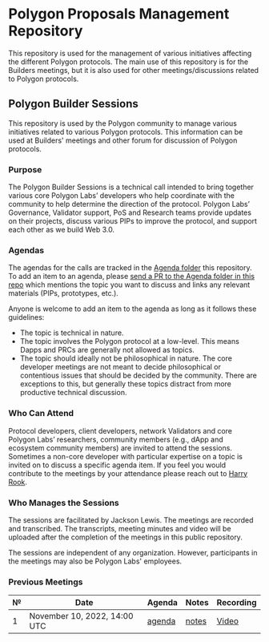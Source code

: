 # Polygon Proposals Management Repository 

This repository is used for the management of various initiatives affecting the different Polygon protocols. The main use of this repository is for the Builders meetings, but it is also used for other meetings/discussions related to Polygon protocols.

## Polygon Builder Sessions

This repository is used by the Polygon community to manage various initiatives related to various Polygon protocols. This information can be used at Builders' meetings and other forum for discussion of Polygon protocols.

### Purpose

The Polygon Builder Sessions is a technical call intended to bring together various core Polygon Labs’ developers who help coordinate with the community to  help determine the direction of the protocol. Polygon Labs’ Governance, Validator support, PoS and Research teams provide updates on their projects, discuss various PIPs to improve the protocol, and support each other as we build Web 3.0.

### Agendas

The agendas for the calls are tracked in the [Agenda folder](https://github.com/maticnetwork/Polygon-Improvement-Proposals/tree/main/Project%20Management/Agenda) this repository. To add an item to an agenda, please [send a PR to the Agenda folder in this repo](https://github.com/maticnetwork/Polygon-Improvement-Proposals/tree/main/Project%20Management/Agenda) which mentions the topic you want to discuss and links any relevant materials (PIPs, prototypes, etc.). 

Anyone is welcome to add an item to the agenda as long as it follows these guidelines:

- The topic is technical in nature.
- The topic involves the Polygon protocol at a low-level. This means Dapps and PRCs are generally not allowed as topics.
- The topic should ideally not be philosophical in nature. The core developer meetings are not meant to decide philosophical or contentious issues that should be decided by the community. There are exceptions to this, but generally these topics distract from more productive technical discussion.

### Who Can Attend

Protocol developers, client developers, network Validators and core Polygon Labs’ researchers, community members (e.g., dApp and ecosystem community members) are invited to attend the sessions. Sometimes a non-core developer with particular expertise on a topic is invited on to discuss a specific agenda item. If you feel you would contribute to the meetings by your attendance please reach out to [Harry Rook](mailto:hrook@polygon.technology).

### Who Manages the Sessions

The sessions are facilitated by Jackson Lewis. The meetings are recorded and transcribed. The transcripts, meeting minutes and video will be uploaded after the completion of the meetings in this public repository.

The sessions are independent of any organization. However, participants in the meetings may also be Polygon Labs' employees.


### Previous Meetings

| №   | Date                                 | Agenda                                              | Notes                                                                                                                                                                    | Recording                                                                          |
| --- | ------------------------------------ | --------------------------------------------------- | ------------------------------------------------------------------------------------------------------------------------------------------------------------------------ | ---------------------------------------------------------------------------------- |
| 1 | November 10, 2022, 14:00 UTC         | [agenda](https://github.com/maticnetwork/Polygon-Improvement-Proposals/tree/main/Project%20Management/Agenda) | [notes]() | [Video](https://www.youtube.com/watch?v=CuYIL7uJomQ)|_

